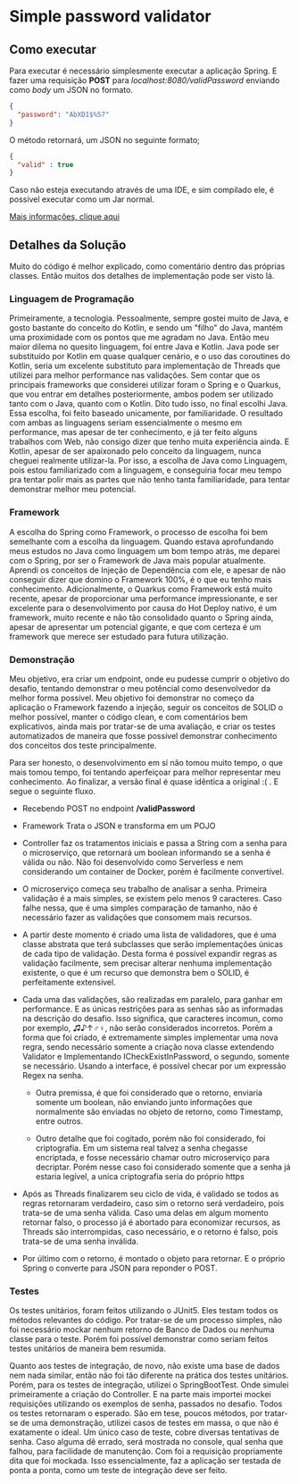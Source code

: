 # Simple password validator

## Como executar

Para executar é necessário simplesmente executar a aplicação Spring. E fazer uma requisição <strong>POST</strong>
para <i>localhost:8080/validPassword</i>
enviando como <i>body</i> um JSON no formato.

```json
{
  "password": "AbXD1$%57"
}
```

O método retornará, um JSON no seguinte formato;

```json
{
  "valid" : true
}
```

Caso não esteja executando através de uma IDE, e sim compilado ele, é possível executar como um Jar normal.

<a href="https://docs.spring.io/spring-boot/docs/1.5.16.RELEASE/reference/html/using-boot-running-your-application.html">
Mais informações, clique aqui</a>

## Detalhes da Solução

Muito do código é melhor explicado, como comentário dentro das próprias classes. Então muitos dos detalhes de
implementação pode ser visto lá.

### Linguagem de Programação

Primeiramente, a tecnologia. Pessoalmente, sempre gostei muito de Java, e gosto bastante do conceito do Kotlin, e sendo
um "filho" do Java, mantém uma proximidade com os pontos que me agradam no Java. Então meu maior dilema no quesito
linguagem, foi entre Java e Kotlin. Java pode ser substituído por Kotlin em quase qualquer cenário, e o uso das
coroutines do Kotlin, seria um excelente substituto para implementação de Threads que utilizei para melhor performance
nas validações. Sem contar que os principais frameworks que considerei utilizar foram o Spring e o Quarkus, que vou
entrar em detalhes posteriormente, ambos podem ser utilizado tanto com o Java, quanto com o Kotlin. Dito tudo isso, no
final escolhi Java. Essa escolha, foi feito baseado unicamente, por familiaridade. O resultado com ambas as linguagens
seriam essencialmente o mesmo em performance, mas apesar de ter conhecimento, e já ter feito alguns trabalhos com Web,
não consigo dizer que tenho muita experiência ainda. E Kotlin, apesar de ser apaixonado pelo conceito da linguagem,
nunca cheguei realmente utilizar-la. Por isso, a escolha de Java como Linguagem, pois estou familiarizado com a
linguagem, e conseguiria focar meu tempo pra tentar polir mais as partes que não tenho tanta familiaridade, para tentar
demonstrar melhor meu potencial.

### Framework

A escolha do Spring como Framework, o processo de escolha foi bem semelhante com a escolha da linguagem. Quando estava
aprofundando meus estudos no Java como linguagem um bom tempo atrás, me deparei com o Spring, por ser o Framework de
Java mais popular atualmente. Aprendi os conceitos de Injeção de Dependência com ele, e apesar de não conseguir dizer
que domino o Framework 100%, é o que eu tenho mais conhecimento. Adicionalmente, o Quarkus como Framework está muito
recente, apesar de proporcionar uma performance impressionante, e ser excelente para o desenvolvimento por causa do Hot
Deploy nativo, é um framework, muito recente e não tão consolidado quanto o Spring ainda, apesar de apresentar um
potencial gigante, e que com certeza é um framework que merece ser estudado para futura utilização.

### Demonstração

Meu objetivo, era criar um endpoint, onde eu pudesse cumprir o objetivo do desafio, tentando demonstrar o meu potêncial
como desenvolvedor da melhor forma possível. Meu objetivo foi demonstrar no começo da aplicação o Framework fazendo a
injeção, seguir os conceitos de SOLID o melhor possível, manter o código clean, e com comentários bem explicativos,
ainda mais por tratar-se de uma avaliação, e criar os testes automatizados de maneira que fosse possível demonstrar
conhecimento dos conceitos dos teste principalmente.

Para ser honesto, o desenvolvimento em sí não tomou muito tempo, o que mais tomou tempo, foi tentando aperfeiçoar para
melhor representar meu conhecimento. Ao finalizar, a versão final é quase idêntica a original :( . E segue o seguinte
fluxo.

- Recebendo POST no endpoint <strong>/validPassword</strong>
- Framework Trata o JSON e transforma em um POJO

- Controller faz os tratamentos iniciais e passa a String com a senha para o microserviço, que retornará um boolean
  informando se a senha é válida ou não. Não foi desenvolvido como Serverless e nem considerando um container de Docker,
  porém é facilmente convertível.

- O microserviço começa seu trabalho de analisar a senha. Primeira validação é a mais simples, se existem pelo menos 9
  caracteres. Caso falhe nessa, que é uma simples comparação de tamanho, não é necessário fazer as validações que
  consomem mais recursos.

- A partir deste momento é criado uma lista de validadores, que é uma classe abstrata que terá subclasses que serão
  implementações únicas de cada tipo de validação. Desta forma é possível expandir regras as validação facilmente, sem
  precisar alterar nenhuma implementação existente, o que é um recurso que demonstra bem o SOLID, é perfeitamente
  extensivel.

- Cada uma das validações, são realizadas em paralelo, para ganhar em performance. E as únicas restrições para as senhas
  são as informadas na descrição do desafio. Isso significa, que caracteres incomun, como por exemplo, ♫♪↑♂♀, não serão
  considerados incorretos. Porém a forma que foi criado, é extremamente simples implementar uma nova regra, sendo
  necessário somente a criação nova classe extendendo Validator e Implementando ICheckExistInPassword, o segundo,
  somente se necessário. Usando a interface, é possível checar por um expressão Regex na senha.

  - Outra premissa, é que foi considerado que o retorno, enviaria somente um boolean, não enviando junto informações que
    normalmente são enviadas no objeto de retorno, como Timestamp, entre outros.

  - Outro detalhe que foi cogitado, porém não foi considerado, foi criptografia. Em um sistema real talvez a senha
    chegasse encriptada, e fosse necessário chamar outro microserviço para decriptar. Porém nesse caso foi considerado
    somente que a senha já estaria legível, a unica criptografia seria do próprio https

- Após as Threads finalizarem seu ciclo de vida, é validado se todos as regras retornaram verdadeiro, caso sim o retorno
  será verdadeiro, pois trata-se de uma senha válida. Caso uma delas em algum momento retornar falso, o processo já é
  abortado para economizar recursos, as Threads são interrompidas, caso necessário, e o retorno é falso, pois trata-se
  de uma senha inválida.

- Por último com o retorno, é montado o objeto para retornar. E o próprio Spring o converte para JSON para reponder o
  POST.

### Testes

Os testes unitários, foram feitos utilizando o JUnit5. Eles testam todos os métodos relevantes do código. Por tratar-se
de um processo simples, não foi necessário mockar nenhum retorno de Banco de Dados ou nenhuma classe para o teste. Porém
foi possível demonstrar como seriam feitos testes unitários de maneira bem resumida.

Quanto aos testes de integração, de novo, não existe uma base de dados nem nada similar, então não foi tão diferente na
prática dos testes unitários. Porém, para os testes de integração, utilizei o SpringBootTest. Onde simulei primeiramente
a criação do Controller. E na parte mais importei mockei requisições utilizando os exemplos de senha, passados no
desafio. Todos os testes retornaram o esperado. São em tese, poucos métodos, por tratar-se de uma demonstração, utilizei
casos de testes em massa, o que não é exatamente o ideal. Um único caso de teste, cobre diversas tentativas de senha.
Caso alguma dê errado, será mostrada no console, qual senha que falhou, para facilidade de manutenção. Com foi a
requisição propriamente dita que foi mockada. Isso essencialmente, faz a aplicação ser testada de ponta a ponta, como um
teste de integração deve ser feito.

